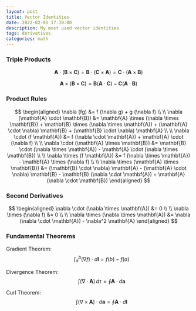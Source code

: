 ```yaml
---
layout: post
title: Vector Identities
date: 2022-02-01 17:39:00
description: My most used vector identities
tags: derivatives
categories: math
---
```


### Triple Products

$$
\mathbf{A} \cdot (\mathbf{B} \times \mathbf{C}) = \mathbf{B} \cdot (\mathbf{C} \times \mathbf{A}) = \mathbf{C} \cdot (\mathbf{A} \times \mathbf{B})
$$

$$
\mathbf{A} \times (\mathbf{B} \times \mathbf{C}) = \mathbf{B}(\mathbf{A} \cdot \mathbf{C}) - \mathbf{C}(\mathbf{A} \cdot \mathbf{B})
$$

### Product Rules

$$
\begin{aligned}
\nabla (fg) &= f (\nabla g) + g (\nabla f) \\
\\
\nabla (\mathbf{A} \cdot \mathbf{B}) &= \mathbf{A} \times (\nabla \times \mathbf{B}) + \mathbf{B} \times (\nabla \times \mathbf{A}) + (\mathbf{A} \cdot \nabla) \mathbf{B} + (\mathbf{B} \cdot \nabla) \mathbf{A} \\
\\
\nabla \cdot (f \mathbf{A}) &= f (\nabla \cdot \mathbf{A}) + \mathbf{A} \cdot (\nabla f) \\
\\
\nabla \cdot (\mathbf{A} \times \mathbf{B}) &= \mathbf{B} \cdot (\nabla \times \mathbf{A}) - \mathbf{A} \cdot (\nabla \times \mathbf{B}) \\
\\
\nabla \times (f \mathbf{A}) &= f (\nabla \times \mathbf{A}) - \mathbf{A} \times (\nabla f) \\
\\
\nabla \times (\mathbf{A} \times \mathbf{B}) &= (\mathbf{B} \cdot \nabla) \mathbf{A} - (\mathbf{A} \cdot \nabla) \mathbf{B} - \mathbf{B} (\nabla \cdot \mathbf{A}) + \mathbf{A} (\nabla \cdot \mathbf{B})
\end{aligned}
$$

### Second Derivatives

$$
\begin{aligned}
\nabla \cdot (\nabla \times \mathbf{A}) &= 0 \\
\\
\nabla \times (\nabla f) &= 0 \\
\\
\nabla \times (\nabla \times \mathbf{A}) &= \nabla (\nabla \cdot \mathbf{A}) - \nabla^2 \mathbf{A}
\end{aligned}
$$

### Fundamental Theorems

Gradient Theorem: $$ \quad \int_a^b (\nabla f) \cdot d\mathbf{l} = f(b) - f(a) $$

Divergence Theorem: $$ \quad \int (\nabla \cdot \mathbf{A}) \, d\tau = \oint \mathbf{A} \cdot d\mathbf{a} $$

Curl Theorem: $$ \quad \int (\nabla \times \mathbf{A}) \cdot d\mathbf{a} = \oint \mathbf{A} \cdot d\mathbf{l} $$
